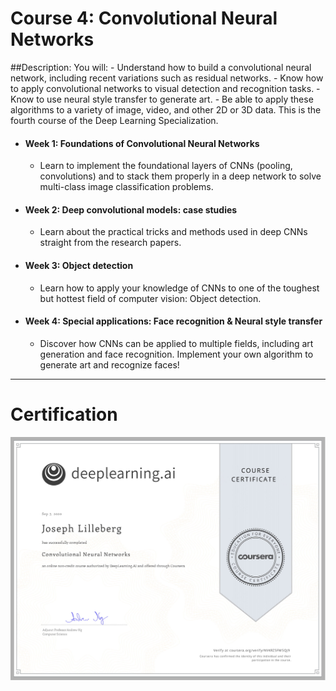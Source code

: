 # Course 4: Convolutional Neural Networks

##Description:
You will: - Understand how to build a convolutional neural network, including recent variations such as residual networks. - Know how to apply convolutional networks to visual detection and recognition tasks. - Know to use neural style transfer to generate art. - Be able to apply these algorithms to a variety of image, video, and other 2D or 3D data. This is the fourth course of the Deep Learning Specialization.

- #### Week 1: Foundations of Convolutional Neural Networks
	- Learn to implement the foundational layers of CNNs (pooling, convolutions) and to stack them properly in a deep network to solve multi-class image classification problems.
- #### Week 2: Deep convolutional models: case studies
	- Learn about the practical tricks and methods used in deep CNNs straight from the research papers.
- #### Week 3: Object detection
	- Learn how to apply your knowledge of CNNs to one of the toughest but hottest field of computer vision: Object detection.
- #### Week 4: Special applications: Face recognition & Neural style transfer
	- Discover how CNNs can be applied to multiple fields, including art generation and face recognition. Implement your own algorithm to generate art and recognize faces!

---

# Certification
<p align="center">
  <img src="../Deep Learning Certification Images/Courses/Convolutional_Neural_Networks.jpg" | width=800 />
</p>
